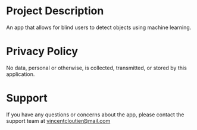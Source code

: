 # Project Description
An app that allows for blind users to detect objects using machine learning.
# Privacy Policy
No data, personal or otherwise, is collected, transmitted, or stored by this application.
# Support
If you have any questions or concerns about the app, please contact the support team at vincentcloutier@mail.com

